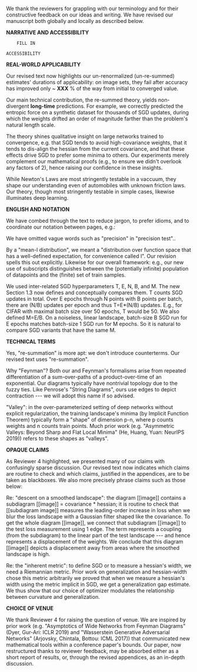 We thank the reviewers for grappling with our terminology and for their
constructive feedback on our ideas and writing.  We have revised our manuscript
both globally and locally as described below. 

**NARRATIVE AND ACCESSIBILITY**

        FILL IN

    ACCESSIBILITY

**REAL-WORLD APPLICABILITY**

Our revised text now highlights our un-renormalized (un-re-summed) estimates'
durations of applicability: on image sets, they fail after accuracy has
improved only ~ **XXX** % of the way from initial to converged value.

Our main technical contribution, the re-summed theory, yields non-divergent
**long-time** predictions.  For example, we correctly predicted the entropic
force on a synthetic dataset for thousands of SGD updates, during which the
weights drifted an order of magnitude farther than the problem's natural length
scale. 

The theory shines qualitative insight on large networks trained to convergence,
e.g. that SGD tends to avoid high-covariance weights, that it tends to
dis-align the hessian from the current covariance, and that these effects drive
SGD to prefer some minima to others.  Our experiments merely complement our
mathematical proofs (e.g., to ensure we didn't overlook any factors of 2),
hence raising our confidence in these insights.

While Newton's Laws are most stringently testable in a vaccuum, they shape our
understanding even of automobiles with unknown friction laws.  Our theory,
though most stringently testable in simple cases, likewise illuminates deep
learning.

**ENGLISH AND NOTATION**

We have combed through the text to reduce jargon, to prefer idioms, and to
coordinate our notation between pages, e.g.: 

We have omitted vague words such as "precision" in "precision test"..

By a "mean-l distribution", we meant a "distribution over function space that
has a well-defined expectation, for convenience called l".  Our revision spells
this out explicitly.  Likewise for our overall framework: e.g., our new use of
subscripts distinguishes between the (potentially infinite) population of
datapoints and the (finite) set of train samples. 

We used inter-related SGD hyperparameters T, E, N, B, and M.  The new Section
1.3 now defines and conceptually compares them.  T counts SGD updates in
total.  Over E epochs through N points with B points per batch, there are (N/B)
updates per epoch and thus T=E*(N/B) updates.  E.g., for CIFAR with maximal
batch size over 50 epochs, T would be 50.  We also defined M=E/B.  On a
noiseless, linear landscape, batch-size B SGD run for E epochs matches
batch-size 1 SGD run for M epochs.  So it is natural to compare SGD variants
that have the same M. 

**TECHNICAL TERMS**

Yes, "re-summation" is more apt: we don't introduce counterterms.  Our revised
text uses "re-summation".

Why "Feynman"?  Both our and Feynman's formalisms arise from repeated
differentiation of a sum-over-paths of a product-over-time of an exponential.
Our diagrams typically have nontrivial topology due to the fuzzy ties.  Like
Penrose's "String Diagrams", ours use edges to depict contraction --- we will
adopt this name if so advised.

"Valley": in the over-parameterized setting of deep networks without explicit
regularization, the training landscape's minima (by Implicit Function Theorem)
typically form a "shape" of dimension p-n, where p counts weights and n counts
train points.  Much prior work (e.g. "Asymmetric Valleys: Beyond Sharp and Flat
Local Minima" (He, Huang, Yuan: NeurIPS 2019)) refers to these shapes as
"valleys".

**OPAQUE CLAIMS**

As Reviewer 4 highlighted, we presented many of our claims with confusingly
sparse discussion.  Our revised text now indicates which claims are routine to
check and which claims, justified in the appendices, are to be taken as
blackboxes.  We also more precisely phrase claims such as those below:

Re: "descent on a smoothed landscape": the diagram [[image]] contains a
subdiagram [[image]] = covariance * hessian; it is routine to check that
[[subdiagram image]] measures the leading-order increase in loss when we blur
the loss landscape with a  Gaussian filter shaped like the covariance.  To get
the whole diagram [[image]], we connect that subdiagram [[image]] to the test
loss measurement using 1 edge.  The term represents a coupling (from the
subdiagram) to the linear part of the test landscape --- and hence represents a
displacement of the weights.  We conclude that this diagram [[image]] depicts a
displacement away from areas where the smoothed landscape is high.  

Re: the "inherent metric": to define SGD or to measure a hessian's width,
we need a Riemannian metric.  Prior work on generalization and hessian-width
chose this metric arbitrarily we proved that when we measure a hessian's width
using the metric implicit in SGD, we get a generalization gap estimate.  We
thus show that our choice of optimizer modulates the relationship between
curvature and generalization.

**CHOICE OF VENUE** 

We thank Reviewer 4 for raising the question of venue.  We are inspired by
prior work (e.g. "Asymptotics of Wide Networks from Feynman Diagrams" (Dyer,
Gur-Ari: ICLR 2019) and "Wasserstein Generative Adversarial Networks"
(Arjovsky, Chintala, Bottou: ICML 2017)) that communicated new mathematical
tools within a conference paper's bounds.  Our paper, now restructured thanks
to reviewer feedback, may be absorbed either as a short report of results, or,
through the revised appendices, as an in-depth discussion.
